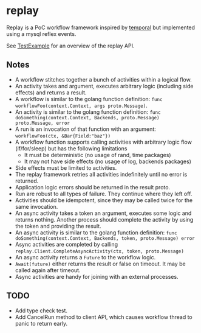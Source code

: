 # replay

Replay is a PoC workflow framework inspired by [temporal](www.temporal.io) but implemented using a mysql reflex events.

See [TestExample](./example/example_test.go) for an overview of the replay API.

## Notes
- A workflow stitches together a bunch of activities within a logical flow.
- An activity takes and argument, executes arbitrary logic (including side effects) and returns a result.
- A workflow is similar to the golang function definition: `func workflowFoo(context.Context, args proto.Message)`.
- An activity is similar to the golang function definition: `func doSomething(context.Context, Backends, proto.Message) proto.Message, error`
- A run is an invocation of that function with an argument: `workflowFoo(ctx, &Bar{Field:"baz"})`
- A workflow function supports calling activities with arbitrary logic flow (if/for/sleep) but has the following limitations
  - It must be deterministic (no usage of rand, time packages)
  - It may not have side effects (no usage of log, backends packages)
- Side effects must be limited to activities.
- The replay framework retries all activities indefinitely until no error is returned. 
- Application logic errors should be returned in the result proto.  
- Run are robust to all types of failure. They continue where they left off.
- Activities should be idempotent, since they may be called twice for the same invocation.
- An async activity takes a token an argument, executes some logic and returns nothing. Another process should complete the activity by using the token and providing the result. 
- An async activity is similar to the golang function definition: `func doSomething(context.Context, Backends, token, proto.Message) error`
- Async activities are completed by calling `replay.Client.CompleteAsyncActivity(ctx, token, proto.Message)`
- An async activity returns a `Future` to the workflow logic.
- `Await(future)` either returns the result or false on timeout. It may be called again after timeout.
- Async activities are handy for joining with an external processes.

## TODO

- Add type check test.
- Add CancelRun method to client API, which causes workflow thread to panic to return early.
